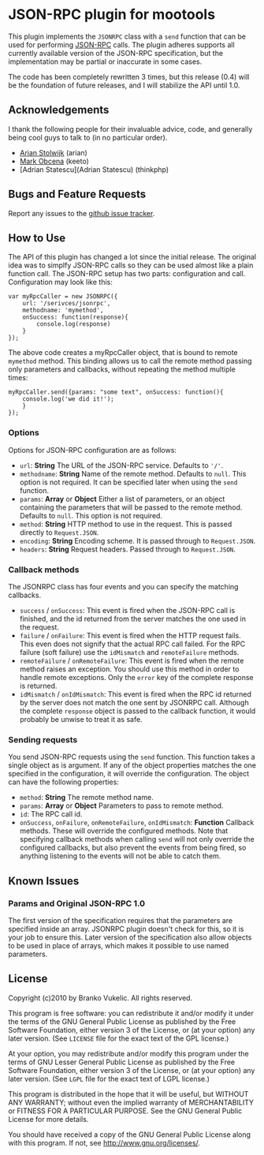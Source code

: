 # JSON-RPC plugin for mootools

This plugin implements the ``JSONRPC`` class with a ``send`` function 
that can be used for performing [JSON-RPC](http://json-rpc.org/) calls. The 
plugin adheres supports all currently available version of the JSON-RPC 
specification, but the implementation may be partial or inaccurate in some 
cases. 

The code has been completely rewritten 3 times, but this release (0.4) will 
be the foundation of future releases, and I will stabilize the API until 1.0.

## Acknowledgements

I thank the following people for their invaluable advice, code, and generally
being cool guys to talk to (in no particular order).

* [Arian Stolwijk](http://www.aryweb.nl) (arian)
* [Mark Obcena](http://keetology.com/) (keeto)  
* [Adrian Statescu](Adrian Statescu) (thinkphp)

## Bugs and Feature Requests

Report any issues to the 
[github issue tracker](https://github.com/foxbunny/mootools-jsonrpc/issues).

## How to Use

The API of this plugin has changed a lot since the initial release. The 
original idea was to simplfy JSON-RPC calls so they can be used almost like
a plain function call. The JSON-RPC setup has two parts: configuration and
call. Configuration may look like this:

    var myRpcCaller = new JSONRPC({
        url: '/serivces/jsonrpc',
        methodname: 'mymethod',
        onSuccess: function(response){
            console.log(response)
        }
    });
    
The above code creates a myRpcCaller object, that is bound to remote ``mymethod``
method. This binding allows us to call the remote method passing only parameters
and callbacks, without repeating the method multiple times: 

    myRpcCaller.send({params: "some text", onSuccess: function(){
        console.log('we did it!');
        }
    });
    
### Options

Options for JSON-RPC configuration are as follows:

* ``url``: __String__ The URL of the JSON-RPC service. Defaults to ``'/'``.
* ``methodname``: __String__ Name of the remote method. Defaults to ``null``. 
  This option is not required. It can be specified later when using the ``send`` 
  function.
* ``params``: __Array__ or __Object__ Either a list of parameters, or an object 
  containing the parameters that will be passed to the remote method. Defaults 
  to ``null``. This option is not required.
* ``method``: __String__ HTTP method to use in the request. This is passed directly 
  to ``Request.JSON``.
* ``encoding``: __String__ Encoding scheme. It is passed through to 
  ``Request.JSON``.
* ``headers``: __String__ Request headers. Passed through to ``Request.JSON``.

### Callback methods

The JSONRPC class has four events and you can specify the matching callbacks.

* ``success`` / ``onSuccess``: This event is fired when the JSON-RPC call is 
  finished, and the id returned from the server matches the one used in the 
  request.
* ``failure`` / ``onFailure``: This event is fired when the HTTP request 
  fails. This even does not signify that the actual RPC call failed. For the 
  RPC failure (soft failure) use the ``idMismatch`` and ``remoteFailure`` 
  methods.
* ``remoteFailure`` / ``onRemoteFailure``: This event is fired when the remote 
  method raises an exception. You should use this method in order to handle 
  remote exceptions. Only the ``error`` key of the complete response is 
  returned.
* ``idMismatch`` / ``onIdMismatch``:  This event is fired when the RPC id 
  returned by the server does not match the one sent by JSONRPC call. Although 
  the complete ``response`` object is passed to the callback function, it would 
  probably be unwise to treat it as safe.

### Sending requests

You send JSON-RPC requests using the ``send`` function. This function takes a 
single object as is argument. If any of the object properties matches the one
specified in the configuration, it will override the configuration. The object 
can have the following properties:

* ``method``: __String__ The remote method name.
* ``params``: __Array__ or __Object__ Parameters to pass to remote method.
* ``id``: The RPC call id.
* ``onSuccess``, ``onFailure``, ``onRemoteFailure``, ``onIdMismatch``: 
  __Function__ Callback methods. These will override the configured methods. 
  Note that specifying callback methods when calling ``send`` will not only
  override the configured callbacks, but also prevent the events from being 
  fired, so anything listening to the events will not be able to catch them.
 
## Known Issues

### Params and Original JSON-RPC 1.0

The first version of the specification requires that the parameters are 
specified inside an array. JSONRPC plugin doesn't check for this, so it is
your job to ensure this. Later version of the specification also allow objects
to be used in place of arrays, which makes it possible to use named parameters.

## License

Copyright (c)2010 by Branko Vukelic. All rights reserved.

This program is free software: you can redistribute it and/or modify it under
the terms of the GNU General Public License as published by the Free Software
Foundation, either version 3 of the License, or (at your option) any later
version. (See ``LICENSE`` file for the exact text of the GPL license.)

At your option, you may redistribute and/or modify this program under the terms
of GNU Lesser General Public License as published by the Free Software
Foundation, either version 3 of the License, or (at your option) any later
version. (See ``LGPL`` file for the exact text of LGPL license.)

This program is distributed in the hope that it will be useful, but WITHOUT ANY
WARRANTY; without even the implied warranty of MERCHANTABILITY or FITNESS FOR A
PARTICULAR PURPOSE. See the GNU General Public License for more details.

You should have received a copy of the GNU General Public License along with
this program. If not, see <http://www.gnu.org/licenses/>.

